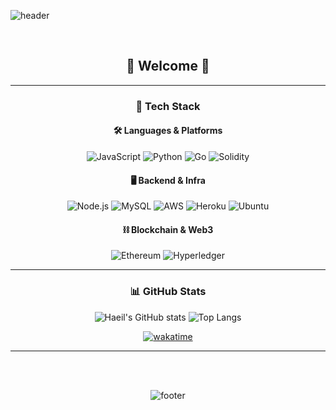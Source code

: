 ![header](https://capsule-render.vercel.app/api?type=waving&color=gradient&height=250&section=header&text=HAEIL%20GIT&fontSize=80&fontAlignY=40&desc=Passion%20%26%20Code%20Everywhere&descAlignY=65&descAlign=62)

<div align="center">

<br>

## 🌟 Welcome 🌟

---

### 🚀 Tech Stack

<div align="center">

#### 🛠️ Languages & Platforms

![JavaScript](https://img.shields.io/badge/-JavaScript-F7DF1E?style=for-the-badge&logo=javascript&logoColor=black)
![Python](https://img.shields.io/badge/-Python-3776AB?style=for-the-badge&logo=python&logoColor=white)
![Go](https://img.shields.io/badge/-Go-00ADD8?style=for-the-badge&logo=go&logoColor=white)
![Solidity](https://img.shields.io/badge/-Solidity-363636?style=for-the-badge&logo=Solidity&logoColor=white)

#### 🖥️ Backend & Infra

![Node.js](https://img.shields.io/badge/-Node.js-339933?style=for-the-badge&logo=node.js&logoColor=white)
![MySQL](https://img.shields.io/badge/-MySQL-4479A1?style=for-the-badge&logo=mysql&logoColor=white)
![AWS](https://img.shields.io/badge/-AWS-232F3E?style=for-the-badge&logo=Amazon-AWS&logoColor=white)
![Heroku](https://img.shields.io/badge/-Heroku-430098?style=for-the-badge&logo=heroku&logoColor=white)
![Ubuntu](https://img.shields.io/badge/-Ubuntu-E95420?style=for-the-badge&logo=ubuntu&logoColor=white)

#### ⛓️ Blockchain & Web3

![Ethereum](https://img.shields.io/badge/-Ethereum-3C3C3D?style=for-the-badge&logo=ethereum&logoColor=white)
![Hyperledger](https://img.shields.io/badge/-Hyperledger-2C3743?style=for-the-badge&logo=hyperledger&logoColor=white)

</div>

---

### 📊 GitHub Stats

<div align="center">

![Haeil's GitHub stats](https://github-readme-stats.vercel.app/api?username=jst7501&show_icons=true&theme=tokyonight&hide=issues)
![Top Langs](https://github-readme-stats.vercel.app/api/top-langs/?username=jst7501&layout=compact&theme=tokyonight)

[![wakatime](https://wakatime.com/badge/github/jst7501/jst7501.svg)](https://wakatime.com/@jst7501)

</div>

---

<br><br>

![footer](https://capsule-render.vercel.app/api?type=waving&color=gradient&height=150&section=footer)

</div>
